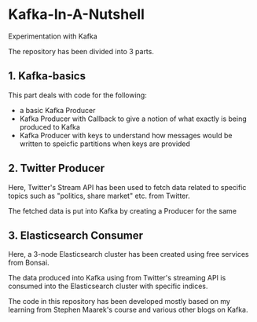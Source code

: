 # Kafka-In-A-Nutshell
Experimentation with Kafka

The repository has been divided into 3 parts.

## 1. Kafka-basics
This part deals with code for the following:

* a basic Kafka Producer
* Kafka Producer with Callback to give a notion of what exactly is being produced to Kafka
* Kafka Producer with keys to understand how messages would be written to speicfic partitions when keys are provided

## 2. Twitter Producer

Here, Twitter's Stream API has been used to fetch data related to specific topics such as "politics, share market" etc. from Twitter.

The fetched data is put into Kafka by creating a Producer for the same

## 3. Elasticsearch Consumer

Here, a 3-node Elasticsearch cluster has been created using free services from Bonsai.

The data produced into Kafka using from Twitter's streaming API is consumed into the Elasticsearch cluster with specific indices.

The code in this repository has been developed mostly based on my learning from Stephen Maarek's course and various other blogs on Kafka.
